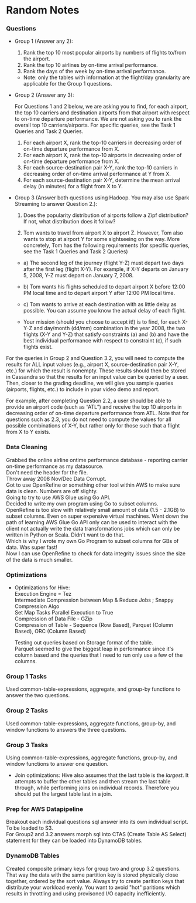 # Random Notes

### Questions 

* Group 1 (Answer any 2):

  1. Rank the top 10 most popular airports by numbers of flights to/from the airport.  
  2. Rank the top 10 airlines by on-time arrival performance.  
  3. Rank the days of the week by on-time arrival performance.  
  * Note: only the tables with information at the flight/day granularity are applicable for the Group 1 questions.

* Group 2 (Answer any 3):

  For Questions 1 and 2 below, we are asking you to find, for each airport, the top 10 carriers and destination airports from that airport with respect to on-time departure performance. We are not asking you to rank the overall top 10 carriers/airports. For specific queries, see the Task 1 Queries and Task 2 Queries.

  1. For each airport X, rank the top-10 carriers in decreasing order of on-time departure performance from X.  
  2. For each airport X, rank the top-10 airports in decreasing order of on-time departure performance from X.  
  3. For each source-destination pair X-Y, rank the top-10 carriers in decreasing order of on-time arrival performance at Y from X.  
  4. For each source-destination pair X-Y, determine the mean arrival delay (in minutes) for a flight from X to Y.

* Group 3 (Answer both questions using Hadoop. You may also use Spark Streaming to answer Question 2.):

  1. Does the popularity distribution of airports follow a Zipf distribution? If not, what distribution does it follow?

  2. Tom wants to travel from airport X to airport Z. However, Tom also wants to stop at airport Y for some sightseeing on the way. More concretely, Tom has the following requirements (for specific queries, see the Task 1 Queries and Task 2 Queries)

    * a) The second leg of the journey (flight Y-Z) must depart two days after the first leg (flight X-Y). For example, if X-Y departs on January 5, 2008, Y-Z must depart on January 7, 2008.

    * b) Tom wants his flights scheduled to depart airport X before 12:00 PM local time and to depart airport Y after 12:00 PM local time.

    * c) Tom wants to arrive at each destination with as little delay as possible. You can assume you know the actual delay of each flight.

    * Your mission (should you choose to accept it!) is to find, for each X-Y-Z and day/month (dd/mm) combination in the year 2008, the two flights (X-Y and Y-Z) that satisfy constraints (a) and (b) and have the best individual performance with respect to constraint (c), if such flights exist.

For the queries in Group 2 and Question 3.2, you will need to compute the results for ALL input values (e.g., airport X, source-destination pair X-Y, etc.) for which the result is nonempty. These results should then be stored in Cassandra so that the results for an input value can be queried by a user. Then, closer to the grading deadline, we will give you sample queries (airports, flights, etc.) to include in your video demo and report.

For example, after completing Question 2.2, a user should be able to provide an airport code (such as “ATL”) and receive the top 10 airports in decreasing order of on-time departure performance from ATL. Note that for questions such as 2.3, you do not need to compute the values for all possible combinations of X-Y, but rather only for those such that a flight from X to Y exists.

### Data Cleaning 

Grabbed the online airline ontime performance database - reporting carrier on-time performance as my datasource.   
Don't need the header for the file.  
Throw away 2008 Nov/Dec Data Corrupt.  
Got to use OpenRefine or something other tool within AWS to make sure data is clean.   Numbers are off slighty.   
Going to try to use AWS Glue using Go API.   
Decided to write my own program using Go to subset columns.   
OpenRefine is too slow with relatively small amount of data (1.5 - 2.1GB) to subset columns. Even on super expensive virtual machines. Went down the path of learning AWS Glue Go API only can be used to interact with the client not actually write the data transformations jobs which can only be written in Python or Scala. Didn't want to do that.  
Which is why I wrote my own Go Program to subset columns for GBs of data. Was super fast!   
Now I can use OpenRefine to check for data integrity issues since the size of the data is much smaller.   

### Optimizations 

* Optimizations for Hive:  
  Execution Engine = Tez  
  Intermediate Compression between Map & Reduce Jobs ; Snappy Compression Algo  
  Set Map Tasks Parallel Execution to True  
  Compression of Data File - GZip   
  Compression of Table - Sequence (Row Based), Parquet (Column Based), ORC (Column Based)

  Testing out queries based on Storage format of the table.  
  Parquet seemed to give the biggest leap in performance since it's column based and the 
  queries that I need to run only use a few of the columns. 

### Group 1 Tasks

Used common-table-expressions, aggregate, and group-by functions to answer the two questions. 

### Group 2 Tasks

Used common-table-expressions, aggregate functions, group-by, and window functions to answers the three questions. 

### Group 3 Tasks

Using common-table-expressions, aggregate functions, group-by, and window functions to 
answer one question. 

* Join optimizations:
  Hive also assumes that the last table is the *largest*. It attempts to buffer the other tables and then stream the last table through, while performing joins on individual records. Therefore you should put the largest table last in a join. 

### Prep for AWS Datapipeline

Breakout each individual questions sql answer into its own individual script. To be loaded to S3.   
For Group2 and 3.2 answers morph sql into CTAS (Create Table AS Select) statement for they can be loaded into DynamoDB tables. 


### DynamoDB Tables

Created composite primary keys for group two and group 3.2 questions. That way the data with the same partition key is stored physically close together, ordered by the sort value. Always try to create parition keys that distribute your workload evenly. You want to avoid "hot" paritions which results in throttling and using provisoned I/O capacity inefficiently.   